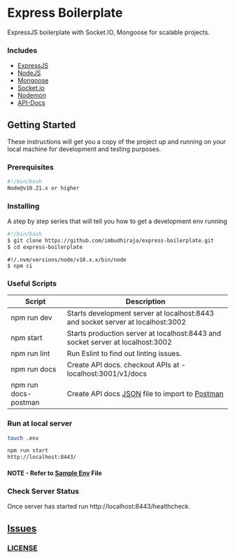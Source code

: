 # Express Boilerplate

ExpressJS boilerplate with Socket.IO, Mongoose for scalable projects.

### Includes

- [ExpressJS](https://expressjs.com)
- [NodeJS](https://nodejs.org/en/)
- [Mongoose](http://mongoosejs.com/docs/guide.html)
- [Socket.io](https://socket.io/docs)
- [Nodemon](https://nodemon.io/)
- [API-Docs](http://apidocjs.com)

## Getting Started

These instructions will get you a copy of the project up and running on your local machine for development and testing purposes.

### Prerequisites

```bash
#!/bin/bash
Node@v10.21.x or higher
```

### Installing

A step by step series that will tell you how to get a development env running

```bash
#!/bin/bash
$ git clone https://github.com/imbudhiraja/express-boilerplate.git
$ cd express-boilerplate
```

```node
#!/.nvm/versions/node/v10.x.x/bin/node
$ npm ci
```

### Useful Scripts

| Script | Description |
| ------ | ------ |
| npm run dev | Starts development server at localhost:8443 and socket server at localhost:3002 |
| npm start | Starts production server at localhost:8443 and socket server at localhost:3002 |
| npm run lint | Run Eslint to find out linting issues. |
| npm run docs | Create API docs. checkout APIs at - localhost:3001/v1/docs |
| npm run docs-postman | Create API docs [JSON](https://developer.mozilla.org/en-US/docs/Web/JavaScript/Reference/Global_Objects/JSON) file to import to [Postman](https://www.getpostman.com) |

### Run at local server

```bash
touch .env

npm run start
http://localhost:8443/
```
#### NOTE - Refer to [Sample Env](https://github.com/imbudhiraja/express-boilerplate/blob/master/sample-env.js) File

### Check Server Status
Once server has started run http://localhost:8443/healthcheck.

## [Issues](https://github.com/imbudhiraja/express-boilerplate.git/issues)
### [LICENSE](https://github.com/imbudhiraja/express-boilerplate/blob/master/LICENSE)



